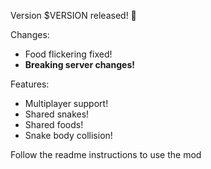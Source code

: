 Version $VERSION released! 🥳

Changes:
- Food flickering fixed!
- **Breaking server changes!**

Features:
- Multiplayer support!
- Shared snakes!
- Shared foods!
- Snake body collision!

Follow the readme instructions to use the mod
